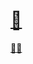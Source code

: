 # [:elephant:](https://www.youtube.com/watch?v=k0qmkQGqpM8)

[🎵🎵](https://www.youtube.com/watch?v=8GYL6c_GTE0)
